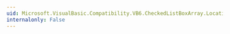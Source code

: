 ```yaml
---
uid: Microsoft.VisualBasic.Compatibility.VB6.CheckedListBoxArray.LocationChanged
internalonly: False
---
```


